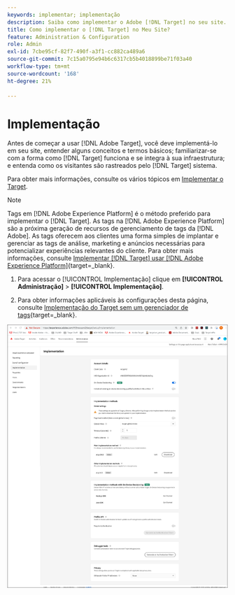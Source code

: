 ```yaml
---
keywords: implementar; implementação
description: Saiba como implementar o Adobe [!DNL Target] no seu site. Defina suas configurações globais, o método de implementação (AEP Web SDK ou at.js) e muito mais.
title: Como implementar o [!DNL Target] no Meu Site?
feature: Administration & Configuration
role: Admin
exl-id: 7cbe95cf-82f7-490f-a3f1-cc882ca489a6
source-git-commit: 7c15a0795e94b6c6317cb5b4018899be71f03a40
workflow-type: tm+mt
source-wordcount: '168'
ht-degree: 21%

---
```


# Implementação

Antes de começar a usar [!DNL Adobe Target], você deve implementá-lo em seu site, entender alguns conceitos e termos básicos; familiarizar-se com a forma como [!DNL Target] funciona e se integra à sua infraestrutura; e entenda como os visitantes são rastreados pelo [!DNL Target] sistema.

Para obter mais informações, consulte os vários tópicos em [Implementar o Target](/help/main/c-implementing-target/implementing-target.md).

>[!NOTE]
>
>Tags em [!DNL Adobe Experience Platform] é o método preferido para implementar o [!DNL Target]. As tags na [!DNL Adobe Experience Platform] são a próxima geração de recursos de gerenciamento de tags da [!DNL Adobe]. As tags oferecem aos clientes uma forma simples de implantar e gerenciar as tags de análise, marketing e anúncios necessárias para potencializar experiências relevantes do cliente. Para obter mais informações, consulte [Implementar [!DNL Target] usar [!DNL Adobe Experience Platform]](https://experienceleague.corp.adobe.com/docs/target-dev/developer/client-side/at-js-implementation/deploy-at-js/implement-target-using-adobe-launch.html){target=_blank}.

1. Para acessar o [!UICONTROL Implementação] clique em **[!UICONTROL Administração]** > **[!UICONTROL Implementação]**.

1. Para obter informações aplicáveis às configurações desta página, consulte [Implementação do Target sem um gerenciador de tags](https://experienceleague.corp.adobe.com/docs/target-dev/developer/client-side/at-js-implementation/deploy-at-js/implement-target-without-a-tag-manager.html){target=_blank}.

![Página de implementação](/help/main/administrating-target/assets/implementation.png)
